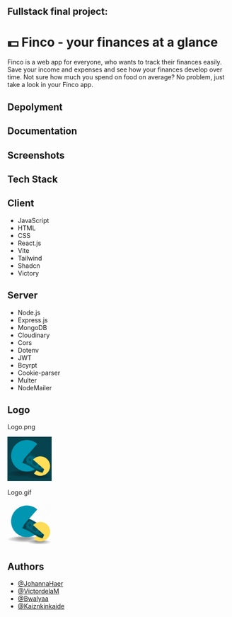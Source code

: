 ## Fullstack final project: 

# 💵 Finco - your finances at a glance

Finco is a web app for everyone, who wants to track their finances easily. Save your income and expenses and see how your finances develop over time. Not sure how much you spend on food on average? No problem, just take a look in your Finco app.

## Depolyment



## Documentation

## Screenshots

## Tech Stack

<section className='flex flex-col'>
    <div>
       <h2>Client</h2>
        <ul className='flex flex-col'>
            <li>JavaScript</li>
            <li>HTML</li>
            <li>CSS</li>
            <li>React.js</li>
            <li>Vite</li>
            <li>Tailwind</li>
            <li>Shadcn</li>
            <li>Victory</li>
        </ul>
    </div>
    <div>
        <h2>Server</h2> 
        <ul className='flex flex-col'>
           <li>Node.js</li>
            <li>Express.js</li>
            <li>MongoDB</li>
            <li>Cloudinary</li>
            <li>Cors</li>
            <li>Dotenv</li>
            <li>JWT</li>
            <li>Bcyrpt</li>
            <li>Cookie-parser</li>
            <li>Multer</li>
            <li>NodeMailer</li>
        </ul>
    </div>
</section>

## Logo

Logo.png

<img src="./frontend/src/assets/img/Logo_Backend_Abschlussprojekt_dark.png" width='100px' height='100px'/>


 Logo.gif

<img src="./frontend/src/assets/img/Logo-wechsel.gif" width='100px' height='100px'/>


## Authors

- [@JohannaHaer](https://github.com/JohannaHaer)
- [@VictordelaM](https://github.com/VictordelaM)
- [@Bwalyaa](https://github.com/Bwalyaa)
- [@Kaiznkinkaide](https://github.com/Kaiznkinkaide)
